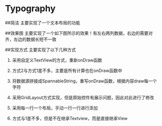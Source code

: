# Typography

##简洁
主要实现了一个文本布局的功能

##效果图
主要实现了一个如下图所示的效果！有左右两列数据，右边的需要对齐，左边的数据长短不一致

##实现方式
主要实现了以下几种方式

1. 采用自定义TextView的方式，重新onDraw函数

2. 方式2与方式1差不多，主要是所有计算也在onDraw函数中

3. 将数据源拼接成SpannableString，重写onDraw函数，根据内容draw每一个字符

4. 采用GridLayout方式实现，但是原始控件有展示问题，因此对此进行了修改

5. 采用每一行一个布局，手动一行一行进行添加

6. 方式与1差不多，但是不在继承Textview，而是直接继承View

